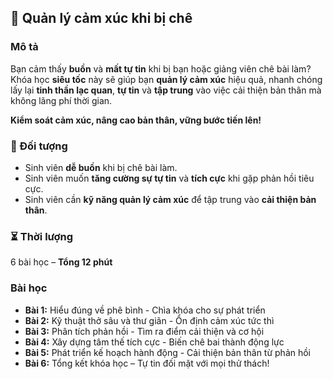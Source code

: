 ## 📌 Quản lý cảm xúc khi bị chê  

### Mô tả  
Bạn cảm thấy **buồn** và **mất tự tin** khi bị bạn hoặc giảng viên chê bài làm?  
Khóa học **siêu tốc** này sẽ giúp bạn **quản lý cảm xúc** hiệu quả, nhanh chóng lấy lại **tinh thần lạc quan**, **tự tin** và **tập trung** vào việc cải thiện bản thân mà không lãng phí thời gian.

**Kiểm soát cảm xúc, nâng cao bản thân, vững bước tiến lên!**  

### 🎯 Đối tượng  
- Sinh viên **dễ buồn** khi bị chê bài làm.  
- Sinh viên muốn **tăng cường sự tự tin** và **tích cực** khi gặp phản hồi tiêu cực.  
- Sinh viên cần **kỹ năng quản lý cảm xúc** để tập trung vào **cải thiện bản thân**.  

### ⏳ Thời lượng  
6 bài học – **Tổng 12 phút**  

### Bài học  
- **Bài 1:** Hiểu đúng về phê bình - Chìa khóa cho sự phát triển  
- **Bài 2:** Kỹ thuật thở sâu và thư giãn - Ổn định cảm xúc tức thì  
- **Bài 3:** Phân tích phản hồi - Tìm ra điểm cải thiện và cơ hội  
- **Bài 4:** Xây dựng tâm thế tích cực - Biến chê bai thành động lực  
- **Bài 5:** Phát triển kế hoạch hành động - Cải thiện bản thân từ phản hồi  
- **Bài 6:** Tổng kết khóa học – Tự tin đối mặt với mọi thử thách!